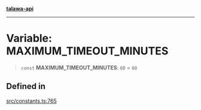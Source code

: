 [**talawa-api**](../../README.md)

***

# Variable: MAXIMUM\_TIMEOUT\_MINUTES

> `const` **MAXIMUM\_TIMEOUT\_MINUTES**: `60` = `60`

## Defined in

[src/constants.ts:765](https://github.com/Suyash878/talawa-api/blob/095e6964ce2a06c1c30d1acf81b6162203f1db91/src/constants.ts#L765)
